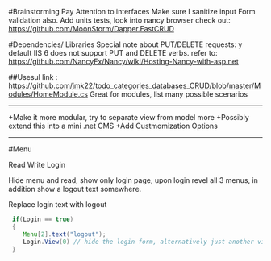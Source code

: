 ﻿#Brainstorming
Pay Attention to interfaces
Make sure I sanitize input
Form validation also.
Add units tests, look into nancy browser
check out: https://github.com/MoonStorm/Dapper.FastCRUD

#Dependencies/ Libraries
Special note about PUT/DELETE requests: y default IIS 6 does not support PUT and DELETE verbs.
refer to: https://github.com/NancyFx/Nancy/wiki/Hosting-Nancy-with-asp.net

##Usesul link :
 https://github.com/jmk22/todo_categories_databases_CRUD/blob/master/Modules/HomeModule.cs
Great for modules, list many possible scenarios
*******
+Make it more modular, try to separate view from model more
+Possibly extend this into a mini .net CMS
+Add Custmomization Options


*******
#Menu
  
Read Write Login


Hide menu and read, show only login page, upon login
revel all 3 menus, in addition show a logout text somewhere.

Replace login text with logout

```java 
 if(Login == true)
 {
    Menu[2].text("logout");
    Login.View(0) // hide the login form, alternatively just another view altogether
 }

```


